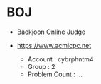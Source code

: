 # BOJ

* Baekjoon Online Judge
* https://www.acmicpc.net
  
  - Account : cybrphntm4
  - Group : 2
  - Problem Count : ...
